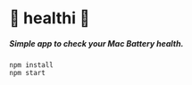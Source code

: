 # :purple_heart: healthi :battery:

##### Simple app to check your Mac Battery health.

```shell
npm install
npm start
```